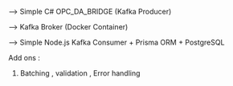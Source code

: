 --> Simple C# OPC_DA_BRIDGE (Kafka Producer)

--> Kafka Broker (Docker Container)

--> Simple Node.js Kafka Consumer + Prisma ORM + PostgreSQL

Add ons : 
1. Batching , validation , Error handling
